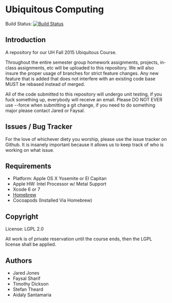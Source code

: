 # Ubiquitous Computing

Build Status: [![Build Status](https://magnum.travis-ci.com/jaredjones/Ubiquitous.svg?token=nCFa8t7vy2HwWwhyBzNF)](https://magnum.travis-ci.com/jaredjones/Ubiquitous)

## Introduction

A repository for our UH Fall 2015 Ubiquitous Course.

Throughout the entire semester group homework assignments, projects, in-class assignments, etc will be uploaded to this repository. We will also insure the proper usage of branches for strict feature changes. Any new feature that is added that does not interfere with an existing code base MUST be rebased instead of merged.

All of the code submitted to this repository will undergo unit testing, if you fuck something up, everybody will receive an email.
Please DO NOT EVER use --force when submitting a git change, if you need to do something major please contact Jared or Faysal.

## Issues / Bug Tracker

For the love of whichever diety you worship, please use the issue tracker on Github. It is insanely important because it allows us to keep track of who is working on what issue.

## Requirements

+ Platform: Apple OS X Yosemite or El Capitan
+ Apple HW: Intel Processor w/ Metal Support
+ Xcode 6 or 7
+ [Homebrew](http://brew.sh)
+ Cocoapods (Installed Via Homebrew)

## Copyright

License: LGPL 2.0

All work is of private reservation until the course ends, then the LGPL license shall be applied.

## Authors

+ Jared Jones
+ Faysal Sharif
+ Timothy Dickson
+ Stefan Theard
+ Aidaly Santamaria

